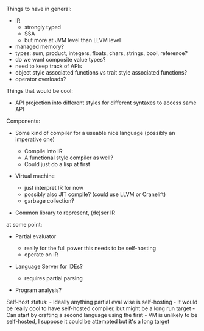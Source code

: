 
Things to have in general:
- IR
    - strongly typed
    - SSA
    - but more at JVM level than LLVM level
- managed memory?
- types: sum, product, integers, floats, chars, strings, bool, reference?
- do we want composite value types?
- need to keep track of APIs
- object style associated functions vs trait style associated functions?
- operator overloads?

Things that would be cool:

- API projection into different styles for different syntaxes to access same API

Components:

- Some kind of compiler for a useable nice language (possibly an imperative one)
    - Compile into IR
    - A functional style compiler as well?
    - Could just do a lisp at first

- Virtual machine
    - just interpret IR for now
    - possibly also JIT compile? (could use LLVM or Cranelift)
    - garbage collection?

- Common library to represent, (de)ser IR

at some point:

- Partial evaluator
    - really for the full power this needs to be self-hosting
    - operate on IR

- Language Server for IDEs?
    - requires partial parsing

- Program analysis?

Self-host status:
    - Ideally anything partial eval wise is self-hosting
    - It would be really cool to have self-hosted compiler, but might be a long run target
    - Can start by crafting a second language using the first
    - VM is unlikely to be self-hosted, I suppose it could be attempted but it's a long target
